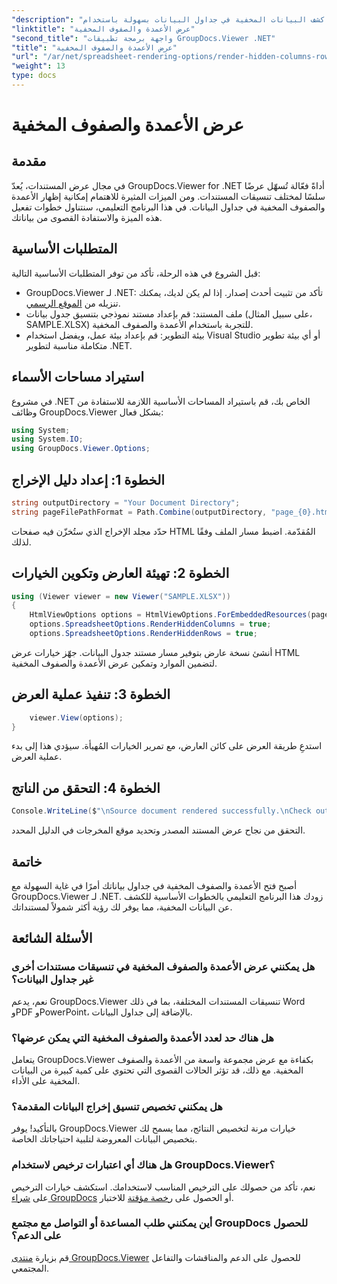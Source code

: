 ```yaml
---
"description": "اكشف البيانات المخفية في جداول البيانات بسهولة باستخدام GroupDocs.Viewer لـ .NET. اتبع دليلنا خطوة بخطوة للكشف عن الأعمدة والصفوف المخفية."
"linktitle": "عرض الأعمدة والصفوف المخفية"
"second_title": "واجهة برمجة تطبيقات GroupDocs.Viewer .NET"
"title": "عرض الأعمدة والصفوف المخفية"
"url": "/ar/net/spreadsheet-rendering-options/render-hidden-columns-rows/"
"weight": 13
type: docs
---
```

# عرض الأعمدة والصفوف المخفية

## مقدمة
في مجال عرض المستندات، يُعدّ GroupDocs.Viewer for .NET أداةً فعّالة تُسهّل عرضًا سلسًا لمختلف تنسيقات المستندات. ومن الميزات المثيرة للاهتمام إمكانية إظهار الأعمدة والصفوف المخفية في جداول البيانات. في هذا البرنامج التعليمي، سنتناول خطوات تفعيل هذه الميزة والاستفادة القصوى من بياناتك.
## المتطلبات الأساسية
قبل الشروع في هذه الرحلة، تأكد من توفر المتطلبات الأساسية التالية:
- GroupDocs.Viewer لـ .NET: تأكد من تثبيت أحدث إصدار. إذا لم يكن لديك، يمكنك تنزيله من [الموقع الرسمي](https://releases.groupdocs.com/viewer/net/).
- ملف المستند: قم بإعداد مستند نموذجي بتنسيق جدول بيانات (على سبيل المثال، SAMPLE.XLSX) للتجربة باستخدام الأعمدة والصفوف المخفية.
- بيئة التطوير: قم بإعداد بيئة عمل، ويفضل استخدام Visual Studio أو أي بيئة تطوير متكاملة مناسبة لتطوير .NET.
## استيراد مساحات الأسماء
في مشروع .NET الخاص بك، قم باستيراد المساحات الأساسية اللازمة للاستفادة من وظائف GroupDocs.Viewer بشكل فعال:
```csharp
using System;
using System.IO;
using GroupDocs.Viewer.Options;
```
## الخطوة 1: إعداد دليل الإخراج
```csharp
string outputDirectory = "Your Document Directory";
string pageFilePathFormat = Path.Combine(outputDirectory, "page_{0}.html");
```
حدّد مجلد الإخراج الذي ستُخزّن فيه صفحات HTML المُقدّمة. اضبط مسار الملف وفقًا لذلك.
## الخطوة 2: تهيئة العارض وتكوين الخيارات
```csharp
using (Viewer viewer = new Viewer("SAMPLE.XLSX"))
{
    HtmlViewOptions options = HtmlViewOptions.ForEmbeddedResources(pageFilePathFormat);
    options.SpreadsheetOptions.RenderHiddenColumns = true;
    options.SpreadsheetOptions.RenderHiddenRows = true;
```
أنشئ نسخة عارض بتوفير مسار مستند جدول البيانات. جهّز خيارات عرض HTML لتضمين الموارد وتمكين عرض الأعمدة والصفوف المخفية.
## الخطوة 3: تنفيذ عملية العرض
```csharp
    viewer.View(options);
}
```
استدعِ طريقة العرض على كائن العارض، مع تمرير الخيارات المُهيأة. سيؤدي هذا إلى بدء عملية العرض.
## الخطوة 4: التحقق من الناتج
```csharp
Console.WriteLine($"\nSource document rendered successfully.\nCheck output in {outputDirectory}.");
```
التحقق من نجاح عرض المستند المصدر وتحديد موقع المخرجات في الدليل المحدد.
## خاتمة
أصبح فتح الأعمدة والصفوف المخفية في جداول بياناتك أمرًا في غاية السهولة مع GroupDocs.Viewer لـ .NET. زودك هذا البرنامج التعليمي بالخطوات الأساسية للكشف عن البيانات المخفية، مما يوفر لك رؤية أكثر شمولاً لمستنداتك.
## الأسئلة الشائعة
### هل يمكنني عرض الأعمدة والصفوف المخفية في تنسيقات مستندات أخرى غير جداول البيانات؟
نعم، يدعم GroupDocs.Viewer تنسيقات المستندات المختلفة، بما في ذلك Word وPDF وPowerPoint، بالإضافة إلى جداول البيانات.
### هل هناك حد لعدد الأعمدة والصفوف المخفية التي يمكن عرضها؟
يتعامل GroupDocs.Viewer بكفاءة مع عرض مجموعة واسعة من الأعمدة والصفوف المخفية. مع ذلك، قد تؤثر الحالات القصوى التي تحتوي على كمية كبيرة من البيانات المخفية على الأداء.
### هل يمكنني تخصيص تنسيق إخراج البيانات المقدمة؟
بالتأكيد! يوفر GroupDocs.Viewer خيارات مرنة لتخصيص النتائج، مما يسمح لك بتخصيص البيانات المعروضة لتلبية احتياجاتك الخاصة.
### هل هناك أي اعتبارات ترخيص لاستخدام GroupDocs.Viewer؟
نعم، تأكد من حصولك على الترخيص المناسب لاستخدامك. استكشف خيارات الترخيص على [شراء GroupDocs](https://purchase.groupdocs.com/buy) أو الحصول على [رخصة مؤقتة](https://purchase.groupdocs.com/temporary-license/) للاختبار.
### أين يمكنني طلب المساعدة أو التواصل مع مجتمع GroupDocs للحصول على الدعم؟
قم بزيارة [منتدى GroupDocs.Viewer](https://forum.groupdocs.com/c/viewer/9) للحصول على الدعم والمناقشات والتفاعل المجتمعي.